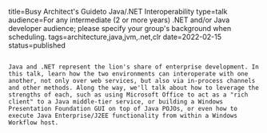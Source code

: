 title=Busy Architect's Guideto Java/.NET Interoperability
type=talk
audience=For any intermediate (2 or more years) .NET and/or Java developer audience; please specify your group's background when scheduling.
tags=architecture,java,jvm,.net,clr
date=2022-02-15
status=published
~~~~~~

Java and .NET represent the lion's share of enterprise development. In this talk, learn how the two environments can interoperate with one another, not only over web services, but also via in-process channels and other methods. Along the way, we'll talk about how to leverage the strengths of each, such as using Microsoft Office to act as a "rich client" to a Java middle-tier service, or building a Windows Presentation Foundation GUI on top of Java POJOs, or even how to execute Java Enterprise/J2EE functionality from within a Windows Workflow host.
    
